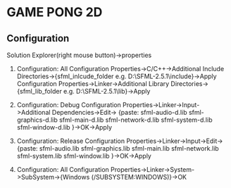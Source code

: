 # GAME PONG 2D

## Configuration


Solution Explorer(right mouse button)->properties
1. Configuration:  All
	Configuration Properties->C/C++->Additional Include Directories->{sfml_inlcude_folder e.g. D:\SFML-2.5.1\include}->Apply
	Configuration Properties->Linker->Additional Library Directories->{sfml_lib_folder e.g. D:\SFML-2.5.1\lib}->Apply
2. Configuration:  Debug
	Configuration Properties->Linker->Input->Additional Dependencies->Edit->
		{paste:
			sfml-audio-d.lib
			sfml-graphics-d.lib
			sfml-main-d.lib
			sfml-network-d.lib
			sfml-system-d.lib
			sfml-window-d.lib
		}->OK->Apply
3. Configuration:  Release
	Configuration Properties->Linker->Input->Edit->
		{paste:
			sfml-audio.lib
			sfml-graphics.lib
			sfml-main.lib
			sfml-network.lib
			sfml-system.lib
			sfml-window.lib
		}->OK->Apply

4. Configuration:  All
	Configuration Properties->Linker->System->SubSystem->{Windows (/SUBSYSTEM:WINDOWS)}->OK
